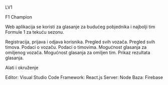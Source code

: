 LV1

F1 Champion

Web aplikacija se koristi za glasanje za budućeg pobjednika i najbolji tim Formule 1 za tekuću sezonu.

  Registracija, prijava i odjava korisnika.
  Pregled svih vozača.
  Pregled svih timova.
  Podaci o vozaču.
  Podaci o timovima.
  Mogućnost glasanja za omiljenog vozača.
  Mogućnost glasanja za omiljen tim.
  Prikaz rezultata glasanja.
  
Alati i okruženje

  Editor: Visual Studio Code
  Framework: React.js
  Server: Node
  Baza: Firebase
  
  
  
